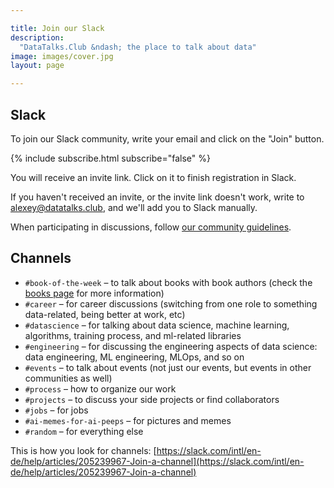 ```yaml
---

title: Join our Slack
description:
  "DataTalks.Club &ndash; the place to talk about data"
image: images/cover.jpg
layout: page

---
```


## Slack

To join our Slack community, write your email and click on the "Join" button.


{% include subscribe.html subscribe="false" %}

You will receive an invite link. Click on it to finish registration in
Slack.

If you haven't received an invite, or the invite link doesn't work,
write to alexey@datatalks.club, and we'll add you to Slack manually.

When participating in discussions, follow [our community guidelines](/slack/guidelines.html).


## Channels 

- `#book-of-the-week` &ndash; to talk about books with book authors (check the [books page](/books.html) for more information)
- `#career` &ndash; for career discussions (switching from one role to something data-related, being better at work, etc)
- `#datascience` &ndash; for talking about data science, machine learning, algorithms, training process, and ml-related libraries
- `#engineering` &ndash; for discussing the engineering aspects of data science: data engineering, ML engineering, MLOps, and so on
- `#events` &ndash; to talk about events (not just our events, but events in other communities as well)
- `#process` &ndash; how to organize our work
- `#projects` &ndash; to discuss your side projects or find collaborators
- `#jobs` &ndash; for jobs
- `#ai-memes-for-ai-peeps` &ndash; for pictures and memes
- `#random` &ndash; for everything else


This is how you look for channels: [https://slack.com/intl/en-de/help/articles/205239967-Join-a-channel](https://slack.com/intl/en-de/help/articles/205239967-Join-a-channel)

